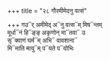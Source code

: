 +++
title = "२८ गौरमीमेदनु वत्सं"

+++
गउ᳓र् अमीमेद् अ᳓नु वत्स᳓म् मिष᳓न्तम्  
मूर्धा᳓नं हि᳓ङ्ङ् अकृणोन् मा᳓तवा᳓ उ  
सृ᳓क्वाणं घर्म᳓म् अभि᳓ वावशाना᳓  
मि᳓माति मायु᳓म् प᳓यते प᳓योभिः